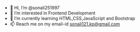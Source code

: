 - 👋 Hi, I’m @sonali251997
- 👀 I’m interested in Frontend Development
- 🌱 I’m currently learning HTML,CSS,JavaScript and Bootstrap
- 📫 Reach me on my email-id sonali121.kp@gmail.com

<!---
sonali251997/sonali251997 is a ✨ special ✨ repository because its `README.md` (this file) appears on your GitHub profile.
You can click the Preview link to take a look at your changes.
--->

